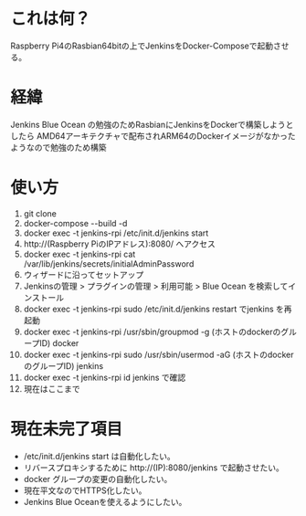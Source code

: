 # これは何？
Raspberry Pi4のRasbian64bitの上でJenkinsをDocker-Composeで起動させる。

# 経緯
Jenkins Blue Ocean の勉強のためRasbianにJenkinsをDockerで構築しようとしたら AMD64アーキテクチャで配布されARM64のDockerイメージがなかったようなので勉強のため構築

# 使い方
1. git clone
1. docker-compose --build -d
1. docker exec -t jenkins-rpi /etc/init.d/jenkins start
1. http://(Raspberry PiのIPアドレス):8080/ へアクセス
1. docker exec -t jenkins-rpi cat /var/lib/jenkins/secrets/initialAdminPassword
1. ウィザードに沿ってセットアップ
1. Jenkinsの管理 > プラグインの管理 > 利用可能 > Blue Ocean を検索してインストール
1. docker exec -t jenkins-rpi sudo /etc/init.d/jenkins restart でjenkins を再起動
1.  docker exec -t jenkins-rpi /usr/sbin/groupmod -g (ホストのdockerのグループID) docker
1. docker exec -t jenkins-rpi sudo /usr/sbin/usermod -aG (ホストのdockerのグループID) jenkins
1. docker exec -t jenkins-rpi id jenkins で確認
1. 現在はここまで

# 現在未完了項目
* /etc/init.d/jenkins start は自動化したい。
* リバースプロキシするために http://(IP):8080/jenkins で起動させたい。
* docker グループの変更の自動化したい。
* 現在平文なのでHTTPS化したい。
* Jenkins Blue Oceanを使えるようにしたい。
